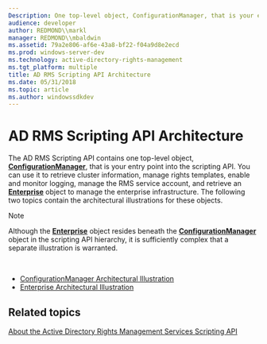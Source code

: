 ```yaml
---
Description: One top-level object, ConfigurationManager, that is your entry point into the scripting API.
audience: developer
author: REDMOND\\markl
manager: REDMOND\\mbaldwin
ms.assetid: 79a2e806-af6e-43a8-bf22-f04a9d8e2ecd
ms.prod: windows-server-dev
ms.technology: active-directory-rights-management
ms.tgt_platform: multiple
title: AD RMS Scripting API Architecture
ms.date: 05/31/2018
ms.topic: article
ms.author: windowssdkdev
---
```


# AD RMS Scripting API Architecture

The AD RMS Scripting API contains one top-level object, [**ConfigurationManager**](configurationmanager-object.md), that is your entry point into the scripting API. You can use it to retrieve cluster information, manage rights templates, enable and monitor logging, manage the RMS service account, and retrieve an [**Enterprise**](enterprise-object.md) object to manage the enterprise infrastructure. The following two topics contain the architectural illustrations for these objects.

> [!Note]  
> Although the [**Enterprise**](enterprise-object.md) object resides beneath the [**ConfigurationManager**](configurationmanager-object.md) object in the scripting API hierarchy, it is sufficiently complex that a separate illustration is warranted.

 

-   [ConfigurationManager Architectural Illustration](configurationmanager-architectural-illustration.md)
-   [Enterprise Architectural Illustration](enterprise-architectural-illustration.md)

## Related topics

<dl> <dt>

[About the Active Directory Rights Management Services Scripting API](about-the-active-directory-rights-management-services-scripting-api.md)
</dt> </dl>

 

 



